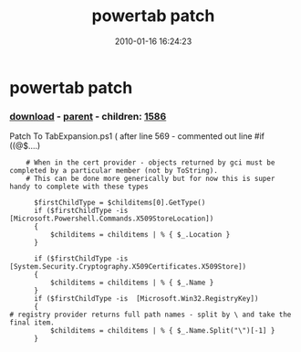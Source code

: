 ﻿---
pid:            1585
poster:         idvorkin
title:          powertab patch
date:           2010-01-16 16:24:23
format:         posh
parent:         1584
parent:         1584
children:       1586
---

# powertab patch

### [download](1585.ps1) - [parent](1584.md) - children: [1586](1586.md)

Patch To TabExpansion.ps1
( after line 569 - commented out line #if ((@$....)

```posh
    # When in the cert provider - objects returned by gci must be completed by a particular member (not by ToString).
    # This can be done more generically but for now this is super handy to complete with these types

      $firstChildType = $childitems[0].GetType()
      if ($firstChildType -is  [Microsoft.Powershell.Commands.X509StoreLocation])
      {
          $childitems = childitems | % { $_.Location }
      }

      if ($firstChildType -is  [System.Security.Cryptography.X509Certificates.X509Store])
      {
          $childitems = childitems | % { $_.Name }
      }
      if ($firstChildType -is  [Microsoft.Win32.RegistryKey])
      {  
# registry provider returns full path names - split by \ and take the final item.
          $childitems = childitems | % { $_.Name.Split("\")[-1] } 
      }
```
